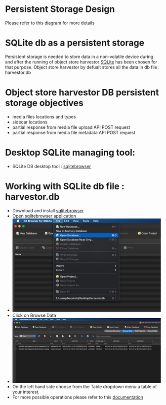 # Persistent Storage Design

Please refer to this [diagram](sqlite-db-diagram-v0.01.pdf) for more details

# SQLite db as a persistent storage 
  Persistent storage is needed to store data in a non-volatile device during and after the running of object store harvestor
  [SQLite](www.sqlite.org) has been chosen for that purpose.
  Object store harvestor by defualt stores all the data in db file : harvestor.db

# Object store harvestor DB persistent storage objectives
 - media files locations and types 
 - sidecar locations
 - partial response from media file upload API POST request
 - partial response from media file metadata API POST request 

# Desktop SQLite managing tool:
  - SQLite DB desktop tool : [sqlitebrowser](https://sqlitebrowser.org/)

# Working with SQLite db file : harvestor.db
  - Download and install [sqlitebrowser](https://sqlitebrowser.org/)
  - Open sqlitebrowser application
  - ![open sqlitebrowser](sqlitebrowser_open_db.png?raw=true "Using the menu navigate to your harvestor.db and open it")
  - Click on Browse Data
  - ![open sqlitebrowser](sqlitebrowser_browse_data.png?raw=true "Using the menu navigate to your harvestor.db and open it")
  - On the left hand side choose from the Table dropdown menu a table of your interest.
  - For more possible operations please refer to this [documentation](https://github.com/sqlitebrowser/sqlitebrowser/wiki)

